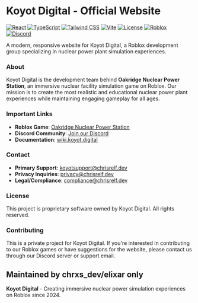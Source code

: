 # Koyot Digital - Official Website

[![React](https://img.shields.io/badge/React-18.3.1-61DAFB?style=flat&logo=react&logoColor=white)](https://reactjs.org/)
[![TypeScript](https://img.shields.io/badge/TypeScript-5.5.3-3178C6?style=flat&logo=typescript&logoColor=white)](https://www.typescriptlang.org/)
[![Tailwind CSS](https://img.shields.io/badge/Tailwind_CSS-3.4.1-38B2AC?style=flat&logo=tailwind-css&logoColor=white)](https://tailwindcss.com/)
[![Vite](https://img.shields.io/badge/Vite-5.4.2-646CFF?style=flat&logo=vite&logoColor=white)](https://vitejs.dev/)
[![License](https://img.shields.io/badge/License-Proprietary-red?style=flat)](LICENSE)
[![Roblox](https://img.shields.io/badge/Platform-Roblox-00A2FF?style=flat&logo=roblox&logoColor=white)](https://www.roblox.com/games/15684145480)
[![Discord](https://img.shields.io/badge/Discord-Join_Server-5865F2?style=flat&logo=discord&logoColor=white)](https://discord.gg/H87stZMZD4)

A modern, responsive website for Koyot Digital, a Roblox development group specializing in nuclear power plant simulation experiences.

### About

Koyot Digital is the development team behind **Oakridge Nuclear Power Station**, an immersive nuclear facility simulation game on Roblox. Our mission is to create the most realistic and educational nuclear power plant experiences while maintaining engaging gameplay for all ages.

### Important Links

- **Roblox Game**: [Oakridge Nuclear Power Station](https://www.roblox.com/games/15684145480)
- **Discord Community**: [Join our Discord](https://discord.gg/H87stZMZD4)
- **Documentation**: [wiki.koyot.digital](https://wiki.koyot.digital/)

### Contact

- **Primary Support**: [koyotsupport@chrisrelf.dev](mailto:koyotsupport@chrisrelf.dev)
- **Privacy Inquiries**: [privacy@chrisrelf.dev](mailto:privacy@chrisrelf.dev)
- **Legal/Compliance**: [compliance@chrisrelf.dev](mailto:compliance@chrisrelf.dev)

### License

This project is proprietary software owned by Koyot Digital. All rights reserved.

### Contributing

This is a private project for Koyot Digital. If you're interested in contributing to our Roblox games or have suggestions for the website, please contact us through our Discord server or support email.

Maintained by chrxs_dev/elixar **only**
---

**Koyot Digital** - Creating immersive nuclear power simulation experiences on Roblox since 2024.
